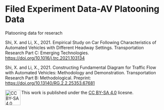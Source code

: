 # Filed Experiment Data-AV Platooning Data
Platooning data for reserach

Shi, X. and Li, X., 2021. Empirical Study on Car Following Characteristics of Automated Vehicles with Different Headway Settings. Transportation Research Part C: Emerging Technologies. https://doi.org/10.1016/j.trc.2021.103134

Shi, X. and Li, X., 2021. Constructing Fundamental Diagram for Traffic Flow with Automated Vehicles: Methodology and Demonstration. Transportation Research Part B: Methodological. Preprint: https://doi.org/10.13140/RG.2.2.25353.67681

This work is published under the [CC BY-SA 4.0](https://creativecommons.org/licenses/by-nc/4.0/legalcode) licesne.
<img align="left" alt="CC BY-SA 4.0" width="50px" src="https://mirrors.creativecommons.org/presskit/buttons/88x31/png/by-sa.png" />
